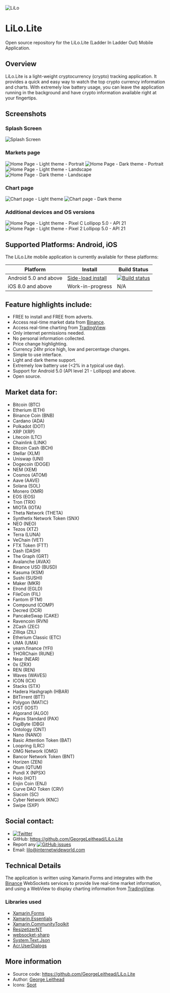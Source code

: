 ![LiLo](Screenshots/launcher_foreground.png "LiLo.Lite - logo")

# LiLo.Lite 
Open source repository for the LiLo.Lite (Ladder In Ladder Out) Mobile Application.

## Overview
LiLo.Lite is a light-weight cryptocurrency (crypto) tracking application.  It provides a quick and easy way to watch the top crypto currency information and charts.  With extremely low battery usage, you can leave the application running in the background and have crypto information available right at your fingertips.

## Screenshots
### Splash Screen
![Splash Screen](Screenshots/SplashScreen.png)
### Markets page
![Home Page - Light theme - Portrait](Screenshots/HomeLight.png)
![Home Page - Dark theme - Portrait](Screenshots/HomeDark.png)
![Home Page - Light theme - Landscape](Screenshots/HomeLightL.png)
![Home Page - Dark theme - Landscape](Screenshots/HomeDarkL.png)

### Chart page
![Chart page - Light theme](Screenshots/ChartLight.png)
![Chart page - Dark theme](Screenshots/ChartDark.png)

### Additional devices and OS versions
![Home Page - Light theme - Pixel C Lollipop 5.0 - API 21](Screenshots/HomeLight_Pixel_C_Lollipop_5.0_API_21.png)
![Home Page - Light theme - Pixel 2 Lollipop 5.0 - API 21](Screenshots/HomeLight_Pixel_2_Lollipop_5.0_API_21.png)

## Supported Platforms: Android, iOS

The LiLo.Lite mobile application is currently available for these platforms:

| Platform | Install | Build Status |
| -------- | ------- | ------------ |
| Android 5.0 and above | [Side-load install](https://install.appcenter.ms/users/george-internetwideworld.com/apps/LiLo.Lite.Android/distribution_groups/public) | [![Build status](https://build.appcenter.ms/v0.1/apps/4a6daf54-3a40-41b5-b2b2-11f740b0b3c7/branches/master/badge)](https://appcenter.ms)       |
| iOS 8.0 and above | Work-in-progress | N/A       |

## Feature highlights include:
- FREE to install and FREE from adverts.
- Access real-time market data from [Binance](https://www.binance.com/).
- Access real-time charting from [TradingView](https://uk.tradingview.com/).
- Only internet permissions needed.
- No personal information collected.
- Price change highlighting.
- Currency 24hr price high, low and percentage changes.
- Simple to use interface.
- Light and dark theme support.
- Extremely low battery use (<2% in a typical use day).
- Support for Android 5.0 (API level 21 - Lollipop) and above.
- Open source.

## Market data for:
- Bitcoin (BTC)
- Etherium (ETH)
- Binance Coin (BNB)
- Cardano (ADA)
- Polkadot (DOT)
- XRP (XRP)
- Litecoin (LTC)
- Chainlink (LINK)
- Bitcoin Cash (BCH)
- Stellar (XLM)
- Uniswap (UNI)
- Dogecoin (DOGE)
- NEM (XEM)
- Cosmos (ATOM)
- Aave (AAVE)
- Solana (SOL)
- Monero (XMR)
- EOS (EOS)
- Tron (TRX)
- MIOTA (IOTA)
- Theta Network (THETA)
- Synthetix Network Token (SNX)
- NEO (NEO)
- Tezos (XTZ)
- Terra (LUNA)
- VeChain (VET)
- FTX Token (FTT)
- Dash (DASH)
- The Graph (GRT)
- Avalanche (AVAX)
- Binance USD (BUSD)
- Kasuma (KSM)
- Sushi (SUSHI)
- Maker (MKR)
- Elrond (EGLD)
- FileCoin (FIL)
- Fantom (FTM)
- Compound (COMP)
- Decred (DCR)
- PancakeSwap (CAKE)
- Ravencoin (RVN)
- ZCash (ZEC)
- Zilliqa (ZIL)
- Etherium Classic (ETC)
- UMA (UMA)
- yearn.finance (YFI)
- THORChain (RUNE)
- Near (NEAR)
- 0x (ZRX)
- REN (REN)
- Waves (WAVES)
- ICON (ICX)
- Stacks (STX)
- Hadera Hashgraph (HBAR)
- BitTirrent (BTT)
- Polygon (MATIC)
- IOST (IOST)
- Algorand (ALGO)
- Paxos Standard (PAX)
- DigiByte (DBG)
- Ontology (ONT)
- Nano (NANO)
- Basic Attention Token (BAT)
- Loopring (LRC)
- OMG Network (OMG)
- Bancor Network Token (BNT)
- Horizen (ZEN)
- Qtum (QTUM)
- Pundi X (NPSX)
- Holo (HOT)
- Enjin Coin (ENJ)
- Curve DAO Token (CRV)
- Siacoin (SC)
- Cyber Network (KNC)
- Swipe (SXP)

## Social contact:
- [![Twitter](https://img.shields.io/twitter/url/https/twitter.com/LiLoMobileApp.svg?style=social&label=Follow%20%40LiLoMobileApp)](https://twitter.com/LiLoMobileApp)
- GitHub: https://github.com/GeorgeLeithead/LiLo.Lite
- Report any [![GitHub issues](https://img.shields.io/github/issues/GeorgeLeithead/LiLo.Lite)](https://github.com/GeorgeLeithead/LiLo.Lite/issues)
- Email: [lilo@internetwideworld.com](mailto:lilo@internetwideworld.com)

## Technical Details
The application is written using Xamarin.Forms and integrates with the [Binance](https://www.binance.com/) WebSockets services to provide live real-time market information, and using a WebView to display charting information from [TradingView](https://uk.tradingview.com/).

### Libraries used
- [Xamarin.Forms](https://github.com/xamarin/Xamarin.Forms)
- [Xamarin.Essentials](https://github.com/xamarin/Essentials)
- [Xamarin.CommunityToolkit](https://github.com/xamarin/XamarinCommunityToolkit)
- [ResizetizerNT](https://github.com/Redth/ResizetizerNT)
- [websocket-sharp](https://github.com/PingmanTools/websocket-sharp/)
- [System.Text.Json](https://github.com/dotnet/corefx)
- [Acr.UserDialogs](https://github.com/aritchie/userdialogs)

## More information
- Source code: https://github.com/GeorgeLeithead/LiLo.Lite
- Author: [George Leithead](https://twitter.com/GeorgeLeithead/)
- Icons: [Spot]( https://github.com/spothq/cryptocurrency-icons)